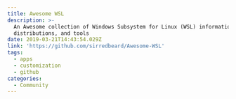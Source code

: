 ```yaml
---
title: Awesome WSL
description: >-
  An Awesome collection of Windows Subsystem for Linux (WSL) information,
  distributions, and tools
date: 2019-03-21T14:43:54.029Z
link: 'https://github.com/sirredbeard/Awesome-WSL'
tags:
  - apps
  - customization
  - github
categories:
  - Community
---
```


